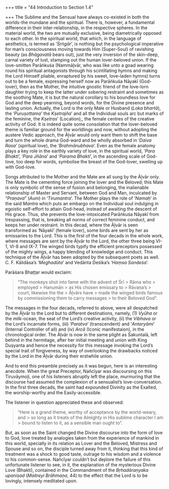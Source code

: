 +++
title = "44 Introduction to Section 1.4"

+++
The Sublime and the Sensual have always co-existed in both the worlds-the mundane and the spiritual. There is, however, a fundamental difference in their inter-relationship, in the respective spheres. In the material world, the two are mutually exclusive, being diametrically opposed to each other. In the spiritual world, that which, in the language of aesthetics, is termed as ‘*Śṛṅgār*’, is nothing but the psychological imperative for man’s consciousness moving towards Him (Super-Soul) of ravishing beauty (as *Bhāgavatā* bears out), just the very inversion of the skin-deep, carnal variety of lust, stamping out the human lover-beloved union. If the love-smitten Parāṅkuśa (Nammāḻvār, who was like unto a goad wearing round his spiritual antagonists through his scintillating hymns and making the Lord Himself pliable, enraptured by his sweet, love-laden hymns) turns out to be a female, expressing herself now as Parāṅkuśa Nāyakī (God-lover), then as the Mother, the intuitive gnostic friend of the love-lorn daughter trying to keep the latter under sobering restraint and sometimes as the soothing Mate, it is but the natural corollary to his boundless love for God and the deep yearning, beyond words, for the Divine presence and lasting union. Actually, the Lord is the only Male or Husband (*Loka bhartā*), the ‘*Puruṣottama*’ the *Kṣetrajña*’ and all the Individual souls arc but marks of the feminine, the *Kṣetras*’ (Location),, the female centres of the creative activity of God. It is indeed quite some consolation that the lover-beloved theme is familiar ground for the worldlings and now, without adopting the austere Vedic approach, the Āḻvār would only want them to shift the base and turn the whole drama God-ward and be wholly absorbed in ‘*Daiva Rasa*’ (spiritual love), the ‘*Brahmānubhava*’. Even as the female anatomy plays a key role in the earthly variety of love, in the spiritual world, ‘*Para Bhakti*’, ‘*Para Jñāna*’ and ‘*Parama Bhakti*’, in the ascending scale of God-love, too deep for words, symbolise the breast of the God-lover, swelling up with God-love.

Songs attributed to the Mother and the Mate are all sung by the Āḻvār only. The Mate is the cementing force joining the lover and the Beloved; this Mate is only symbolic of the sense of fusion and belonging, the inalienable relationship of Master and Servant, between God and Man, inculcated by “*Praṇava*” (*Aum*) in ‘*Tirumantra*’. The Mother plays the role of ‘*Namaḥ*’ in the said *Mantra* which puts an embargo on the Individual soul indulging in egoistic self-effort to attain God-head, instead of awaiting the descent of His grace. Thus, she prevents the love-intoxicated Parāṅkuśa Nāyakī from trespassing, that is, breaking all norms of correct feminine conduct, and keeps her under restraint. In this decad, where the Āḻvār is seen transformed as ‘Nāyakī’ (female lover), some birds are sent by her as emissaries to the Lord. This is the first of the four decads in the whole work, where messages are sent by the Āḻvār to the Lord, the other three being VI-1, VI-8 and IX-7. The winged birds typify the efficient preceptors possessed of the mighty wings, a happy blending of knowledge and conduct. This technique of the Āḻvār has been adopted by the subsequent poets as well. C. F. Kālidāsa’s ‘*Meghadūta*’ and Vedānta Deśika’s ‘*Haṃsa Sandeśa*’.

Parāśara Bhaṭṭar would exclaim:

> “The monkeys shot into fame with the advent of Śrī > Rāma who > employed > Hanumān > as His chosen emissary to > Rāvaṇa’s > court; likewise the the > Āḻvārs have > made the winged birds famous by commissioning them to carry messages > to their Beloved God”.

The messages in the four decads, referred to above, were all despatched by the Āḻvār to the Lord but to different destinations, namely, (1) *Vyūha* or the milk-ocean, the seat of the Lord’s creative activity, (ii) the *Vibhava* or the Lord’s incarnate forms, (iii) ‘*Paratva*’ (transcendent) and ‘*Antaryāmi*’ (Internal Controller of all) and (iv) *Arcā* (Iconic manifestaion), in the chronological order. The Āḻvār is now in the same plight as Śakuntalā, left behind in the hermitage, after her initial meeting and union with King Duṣyanta and hence the necessity for this message invoking the Lord’s special trait of forgiveness, by way of overlooking the drawbacks noticed by the Lord in the Āḻvār during their erstwhile union.

And to end this preamble precisely as it was begun, here is an interesting anecdote. When the great Preceptor, Nañcīyar was discoursing on this Tiruvāymoḻi, one of his listeners abruptly left the place, murmuring that the discourse had assumed the complexion of a sensualist’s love-conversation. In the first three decads, the saint had expounded Divinity as the Exalted, the worship-worthy and the Easily-accessible.

The listener in question appreciated these and observed:

> “Here is a grand theme, worthy of acceptance by the world-weary, and > so long as it treats of the Almighty in His sublime character I am > bound to listen to it, as a sensible man ought to”.

But, as soon as the Saint changed the Divine discourse into the form of love to God, love treated by analogies taken from the experience of mankind in this world, specially in its relation as Lover and the Beloved, Mistress and Spouse and so on, the disciple turned away from it, thinking that this kind of treatment was a shock to good taste, outrage to his wisdom and a violence to his common-sense. Nañcīyar couldn’t but deplore the failure of this unfortunate listener to see, in it, the explanation of the mysterious Divine Love (Bhakti), contained in the Commandment of the *Bṛhadāraṇyaka upaniṣad* (*Maitreyi Brāhmaṇa*, 44) to the effect that the Lord is to be lovingly, intensely meditated upon.


